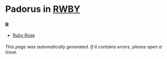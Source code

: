 # Padorus in [RWBY](https://myanimelist.net/manga/93675/RWBY)

### R
* [Ruby Rose](https://github.com/shadow578/Project-Padoru/blob/master/table-of-contents/characters/RubyRose.md)

###### This page was automatically generated. If it contains errors, please open a Issue.
